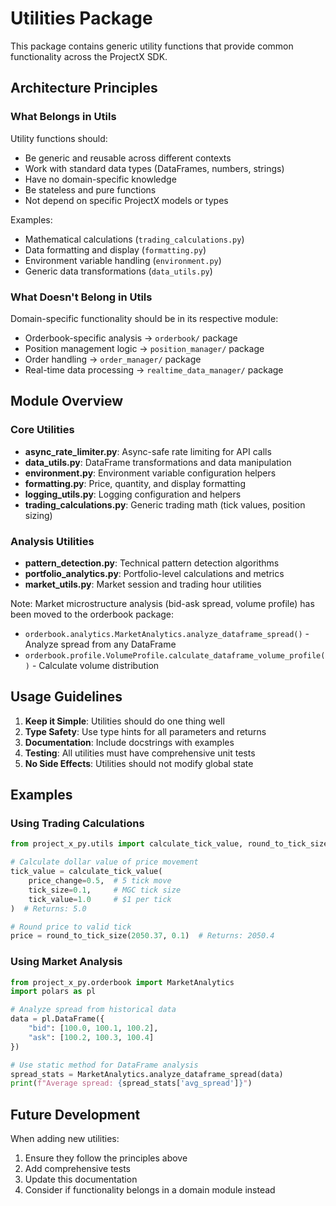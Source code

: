 # Utilities Package

This package contains generic utility functions that provide common functionality across the ProjectX SDK.

## Architecture Principles

### What Belongs in Utils

Utility functions should:
- Be generic and reusable across different contexts
- Work with standard data types (DataFrames, numbers, strings)
- Have no domain-specific knowledge
- Be stateless and pure functions
- Not depend on specific ProjectX models or types

Examples:
- Mathematical calculations (`trading_calculations.py`)
- Data formatting and display (`formatting.py`)
- Environment variable handling (`environment.py`)
- Generic data transformations (`data_utils.py`)

### What Doesn't Belong in Utils

Domain-specific functionality should be in its respective module:
- Orderbook-specific analysis → `orderbook/` package
- Position management logic → `position_manager/` package
- Order handling → `order_manager/` package
- Real-time data processing → `realtime_data_manager/` package

## Module Overview

### Core Utilities

- **async_rate_limiter.py**: Async-safe rate limiting for API calls
- **data_utils.py**: DataFrame transformations and data manipulation
- **environment.py**: Environment variable configuration helpers
- **formatting.py**: Price, quantity, and display formatting
- **logging_utils.py**: Logging configuration and helpers
- **trading_calculations.py**: Generic trading math (tick values, position sizing)

### Analysis Utilities

- **pattern_detection.py**: Technical pattern detection algorithms
- **portfolio_analytics.py**: Portfolio-level calculations and metrics
- **market_utils.py**: Market session and trading hour utilities

Note: Market microstructure analysis (bid-ask spread, volume profile) has been moved to the orderbook package:
- `orderbook.analytics.MarketAnalytics.analyze_dataframe_spread()` - Analyze spread from any DataFrame
- `orderbook.profile.VolumeProfile.calculate_dataframe_volume_profile()` - Calculate volume distribution

## Usage Guidelines

1. **Keep it Simple**: Utilities should do one thing well
2. **Type Safety**: Use type hints for all parameters and returns
3. **Documentation**: Include docstrings with examples
4. **Testing**: All utilities must have comprehensive unit tests
5. **No Side Effects**: Utilities should not modify global state

## Examples

### Using Trading Calculations
```python
from project_x_py.utils import calculate_tick_value, round_to_tick_size

# Calculate dollar value of price movement
tick_value = calculate_tick_value(
    price_change=0.5,  # 5 tick move
    tick_size=0.1,     # MGC tick size
    tick_value=1.0     # $1 per tick
)  # Returns: 5.0

# Round price to valid tick
price = round_to_tick_size(2050.37, 0.1)  # Returns: 2050.4
```

### Using Market Analysis
```python
from project_x_py.orderbook import MarketAnalytics
import polars as pl

# Analyze spread from historical data
data = pl.DataFrame({
    "bid": [100.0, 100.1, 100.2],
    "ask": [100.2, 100.3, 100.4]
})

# Use static method for DataFrame analysis
spread_stats = MarketAnalytics.analyze_dataframe_spread(data)
print(f"Average spread: {spread_stats['avg_spread']}")
```

## Future Development

When adding new utilities:
1. Ensure they follow the principles above
2. Add comprehensive tests
3. Update this documentation
4. Consider if functionality belongs in a domain module instead